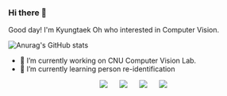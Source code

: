 ### Hi there 👋

Good day! I'm Kyungtaek Oh who interested in Computer Vision.

![Anurag's GitHub stats](https://github-readme-stats.vercel.app/api?username=OhKyungTaek&show_icons=true&theme=algolia)

- 🔭 I’m currently working on CNU Computer Vision Lab.
- 🌱 I’m currently learning person re-identification

<div align=center>
  <a herf="https://www.python.org/">
    <img src="http://img.shields.io/badge/-Python-3776AB?style=flat&logo=Python&logoColor=white&link=https://www.python.org//?hl=ko"style="height : auto; margin-left : 10px; margin-right : 10px;"/>
  </a>
  <a herf="https://www.tensorflow.org/?hl=ko">
    <img src="http://img.shields.io/badge/-Tensorflow-FF6F00?style=flat&logo=Tensorflow&logoColor=white&link=https://www.tensorflow.org/?hl=ko"style="height : auto; margin-left : 10px; margin-right : 10px;"/>
  </a>
  <a herf="https://keras.io/">
    <img src="http://img.shields.io/badge/-Keras-D00000?style=flat&logo=Keras&link=https://keras.io//?hl=ko"style="height : auto; margin-left : 10px; margin-right : 10px;"/>
  </a>
  <a herf="https://flask.palletsprojects.com/en/1.1.x/">
    <img src="http://img.shields.io/badge/-Flask-000000?style=flat&logo=Flask&link=https://flask.palletsprojects.com/en/1.1.x//?hl=ko"style="height : auto; margin-left : 10px; margin-right : 10px;"/>
  </a>
</div>

<!--
**OhKyungTaek/OhKyungTaek** is a ✨ _special_ ✨ repository because its `README.md` (this file) appears on your GitHub profile.

Here are some ideas to get you started:

- 🔭 I’m currently working on ...
- 🌱 I’m currently learning ...
- 👯 I’m looking to collaborate on ...
- 🤔 I’m looking for help with ...
- 💬 Ask me about ...
- 📫 How to reach me: ...
- 😄 Pronouns: ...
- ⚡ Fun fact: ...
-->
